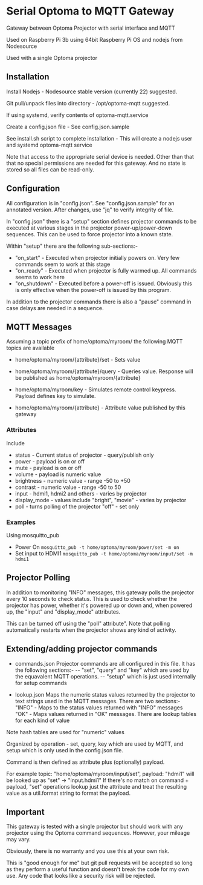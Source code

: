# Serial Optoma to MQTT Gateway

Gateway between Optoma Projector with serial interface and MQTT

Used on Raspberry Pi 3b using 64bit Raspberry Pi OS and nodejs from Nodesource

Used with a single Optoma projector

## Installation

Install Nodejs - Nodesource stable version (currently 22) suggested.

Git pull/unpack files into directory - /opt/optoma-mqtt suggested.

If using systemd, verify contents of optoma-mqtt.service

Create a config.json file - See config.json.sample

See install.sh script to complete installation - This will create a nodejs user and systemd optoma-mqtt service

Note that access to the appropriate serial device is needed. Other than that that no special
permissions are needed for this gateway. And no state is stored so all files can be read-only.

## Configuration

All configuration is in "config.json". See "config.json.sample" for an annotated version. After changes,
use "jq" to verify integrity of file.

In "config.json" there is a "setup" section defines projector commands to be executed at various stages in the
projector power-up/power-down sequences. This can be used to force projector into a known state.

Within "setup" there are the following sub-sections:-

- "on_start" - Executed when projector initially powers on. Very few commands seem to work at this stage
- "on_ready" - Executed when projector is fully warmed up. All commands seems to work here
- "on_shutdown" - Executed before a power-off is issued. Obviously this is only effective when the power-off
    is issued by this program.

In addition to the projector commands there is also a "pause" command in case delays are needed in a sequence.

## MQTT Messages

Assuming a topic prefix of home/optoma/myroom/ the following MQTT topics are available

- home/optoma/myroom/{attribute}/set - Sets value
- home/optoma/myroom/{attribute}/query - Queries value. Response will be published as home/optoma/myroom/{attribute}
- home/optoma/myroom/key - Simulates remote control keypress. Payload defines key to simulate.

- home/optoma/myroom/{attribute} - Attribute value published by this gateway

### Attributes

Include
- status - Current status of projector - query/publish only
- power - payload is on or off
- mute - payload is on or off
- volume - payload is numeric value
- brightness - numeric value - range -50 to +50
- contrast - numeric value - range -50 to 50
- input - hdmi1, hdmi2 and others - varies by projector
- display_mode - values include "bright", "movie" - varies by projector
- poll - turns polling of the projector "off" - set only

### Examples
Using mosquitto_pub 

- Power On
```mosquitto_pub -t home/optoma/myroom/power/set -m on```
- Set input to HDMI1 
```mosquitto_pub -t home/optoma/myroom/input/set -m hdmi1```

## Projector Polling

In addition to monitoring "INFO" messages, this gateway polls the projector every 10 seconds to check status. This is used to check whether
the projector has power, whether it's powered up or down and, when powered up, the "input" and "display_mode" attributes.

This can be turned off using the "poll" attribute". Note that polling automatically restarts when the projector shows any kind of activity.

## Extending/adding projector commands

- commands.json
Projector commands are all configured in this file. It has the following sections:-
-- "set", "query" and "key" which are used by the equavalent MQTT operations.
-- "setup" which is just used internally for setup commands

- lookup.json
Maps the numeric status values returned by the projector to text strings used in the
MQTT messages. There are two sections:-
"INFO" - Maps to the status values returned with "INFO" messages
"OK" - Maps values returned in "OK" messages. There are lookup tables for each kind of value

Note hash tables are used for "numeric" values


Organized by operation - set, query, key which are used by MQTT, and setup which is only used in the config.json file.

Command is then defined as attribute plus (optionally) payload.

For example
topic: "home/optoma/myroom/input/set", payload: "hdmi1" will be looked up as "set" -> "input.hdmi1"
If there's no match on command + payload, "set" operations lookup just the attribute and treat the
resulting value as a util.format string to format the payload.

## Important

This gateway is tested with a single projector but should work with any projector using the Optoma command sequences.
However, your mileage may vary.

Obviously, there is no warranty and you use this at your own risk.

This is "good enough for me" but git pull requests will be accepted so long as they perform a useful function and doesn't break the code for my own use.
Any code that looks like a security risk will be rejected.

